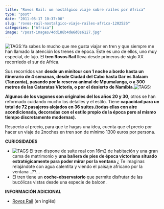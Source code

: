 ```yaml
---
title: "Rovos Rail: un nostálgico viaje sobre raíles por Africa"
type: "post"
date: "2011-05-17 10:37:00"
slug: "rovos-rail-nostalgico-viaje-railes-africa-1202526"
categories: ["África"]
image: "/post-images/4dd188b4de6d0s6127.jpg"
---
```


![ TAGS:](/post-images/4dd188b4de6d0s6127.jpg)Ya sabes lo mucho que me gusta viajar en tren y que siempre me han llamado la atención los trenes de época. Este es uno de ellos, uno muy especial, de lujo. El **tren Rovos Rail** lleva desde primeros de siglo XX recorriedo el sur de Africa.

Sus recorridos van **desde un minitour con 1 noche a bordo hasta un itinerario de 4 semanas, desde Ciudad del Cabo hasta Dar es Salaam (Tanzania), pasando por la reserva animal de Mpumalanga, o a 300 metros de las Cataratas Victoria, o por el desierto de Namibia**.![ TAGS:](/post-images/4dd188b695af1s12537.jpg)

**Algunos de los vagones son originales del los años 20 y 30**, otros se han reformado cuidando mucho los detalles y el estilo. Tiene **capacidad para un total de 72 pasajeros alojados en 36 suites.(todas ellas con aire acondicionada, decoradas con el estilo propio de la época pero al mismo tiempo discretamente modernas).**

Respecto al precio, para que te hagas una idea, cuenta que el precio por hacer un viaje de 2noches en tren son de mínimo 1300 euros por persona.

**CURIOSIDADES**

- ![ TAGS:](/post-images/4dd188b7f32f3s11030.jpg)El tren dispone de suite real con 16m2 de habitación y una gran cama de matrimonio y **una bañera de pies de época victoriana situado estratégicamente para poder mirar por la ventana** ¿ Te imaginas relajándote con agua calentita y viendo el paisaje africano por la ventana ..??...
- El tren tiene un **coche-observatorio** que permite disfrutar de las bucólicas vistas desde una especie de balcon.

**INFORMACIÓN ADICIONAL**

- [Rovos Rail](http://www.rovos.com/index.html) (en inglés)